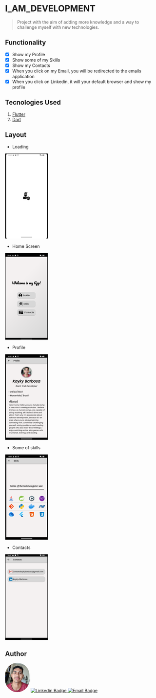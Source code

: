 # I_AM_DEVELOPMENT

> Project with the aim of adding more knowledge and a way to challenge myself with new technologies. 

## Functionality
- [x] Show my Profile
- [x] Show some of my Skiils
- [x] Show my Contacts
- [x] When you click on my Email, you will be redirected to the emails application
- [x] When you click on Linkedin, it will your default browser and show my profile  

## Tecnologies Used
 1. [Flutter](https://flutter.dev/) 
 2. [Dart](https://dart.dev/)

## Layout
- Loading

<img style='width:140px' alt='loading image' src='./readme_img/launcher.png'/>

- Home Screen

<img alt='home screen image' style='width:140px' src='./readme_img/home.png'/>

- Profile

<img alt='home screen image' style='width:140px' src='./readme_img/profile.png'/>

- Some of skills

<img alt='home screen image' style='width:140px' src='./readme_img/skills.png'/>

- Contacts

<img alt='home screen image' style='width:140px' src='./readme_img/contacts.png'/>

## Author
<img style="width:80px; align: left; border-radius: 40px" src="./assets/my_face/kayky.jpg" alt=" Author Image">

<a href = "https://linkedin.com/in/kayky-barbosa">
    <img src="https://img.shields.io/badge/Linkedin-0077B5?style=flat&logo=linkedin&logoColor=white" heigth="50px" target="_blank" alt="Linkedin Badge">
</a>
<a href = "mailto:contatokaykybarbosa@gmail.com">
    <img src="https://img.shields.io/badge/Email-D14836?style=flat&logo=gmail&logoColor=white" heigth="50px" target="_blank" alt="Email Badge">
</a>